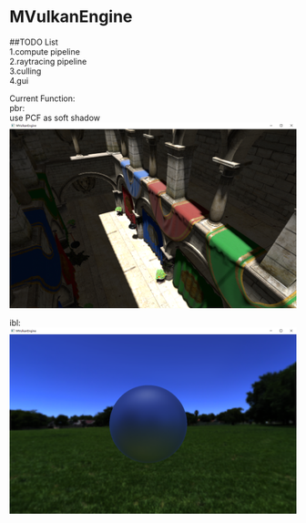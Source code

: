 # MVulkanEngine

##TODO List  
1.compute pipeline  
2.raytracing pipeline  
3.culling  
4.gui  

Current Function:  
pbr:  
use PCF as soft shadow
![PBR](images/pbr.png)

ibl:
![IBL](images/ibl.png)